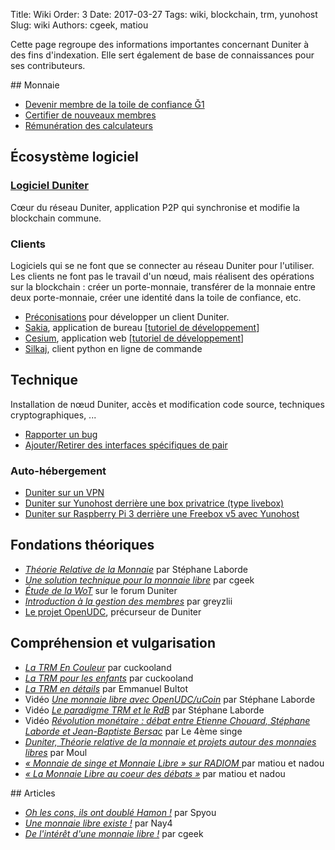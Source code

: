 Title: Wiki
Order: 3
Date: 2017-03-27
Tags: wiki, blockchain, trm, yunohost
Slug: wiki
Authors: cgeek, matiou

Cette page regroupe des informations importantes concernant Duniter à des fins d'indexation. Elle sert également de base de connaissances pour ses contributeurs.

## Monnaie

* [Devenir membre de la toile de confiance Ğ1](./devenir-membre)
* [Certifier de nouveaux membres](./certifier-de-nouveaux-membres)
* [Rémunération des calculateurs](./remuneration)

## Écosystème logiciel

### [Logiciel Duniter](./duniter)

Cœur du réseau Duniter, application P2P qui synchronise et modifie la blockchain commune.

### Clients

Logiciels qui se ne font que se connecter au réseau Duniter pour l'utiliser. Les clients ne font pas le travail d'un nœud, mais réalisent des opérations sur la blockchain : créer un porte-monnaie, transférer de la monnaie entre deux porte-monnaie,  créer une identité dans la toile de confiance, etc.

* [Préconisations](./preconisations-client-duniter) pour développer un client Duniter.
* [Sakia](http://sakia-wallet.org/), application de bureau [[tutoriel de développement](https://github.com/duniter/sakia/blob/master/doc/install_for_developers.md)]
* [Cesium](https://github.com/duniter/cesium), application web [[tutoriel de développement](https://github.com/duniter/cesium/blob/master/doc/fr/development_tutorial-01.md)]
* [Silkaj](https://github.com/duniter/silkaj), client python en ligne de commande

## Technique

Installation de nœud Duniter, accès et modification code source, techniques cryptographiques, ...

* [Rapporter un bug](./rapporter-un-bug)
* [Ajouter/Retirer des interfaces spécifiques de pair](./interfaces-specifiques-de-pair)

### Auto-hébergement

* [Duniter sur un VPN](https://forum.duniter.org/t/duniter-sur-un-vpn/2280/13)
* [Duniter sur Yunohost derrière une box privatrice (type livebox)](https://forum.duniter.org/t/duniter-sur-yunohost-derriere-une-box-privatrice-type-livebox/2169)
* [Duniter sur Raspberry Pi 3 derrière une Freebox v5 avec Yunohost](./duniter/install-duniter-freebox_v5-yunohost)

## Fondations théoriques

* *[Théorie Relative de la Monnaie](http://trm.creationmonetaire.info/)* par Stéphane Laborde
* *[Une solution technique pour la monnaie libre](../comprendre/theorie/#une-solution)* par cgeek
* *[Étude de la WoT](https://forum.duniter.org/t/etude-de-la-wot/977)* sur le forum Duniter
* *[Introduction à la gestion des membres](../introduction-a-la-toile-de-confiance)* par greyzlii
* [Le projet OpenUDC](https://github.com/Open-UDC/open-udc), précurseur de Duniter

## Compréhension et vulgarisation

* *[La TRM En Couleur](http://cuckooland.free.fr/LaTrmEnCouleur.html)* par cuckooland
* *[La TRM pour les enfants](http://cuckooland.free.fr/LaTrmPourLesEnfants.html)* par cuckooland
* *[La TRM en détails](http://monnaie.ploc.be/)* par Emmanuel Bultot
* Vidéo *[Une monnaie libre avec OpenUDC/uCoin](https://www.youtube.com/watch?v=ljflI-JAsbc)* par Stéphane Laborde
* Vidéo *[Le paradigme TRM et le RdB](https://www.youtube.com/watch?v=PdSEpQ8ZtY4)* par Stéphane Laborde
* Vidéo *[Révolution monétaire : débat entre Etienne Chouard, Stéphane Laborde et Jean-Baptiste Bersac](https://www.youtube.com/watch?v=kvjstlFaxUw)* par Le 4ème singe
* *[Duniter, Théorie relative de la monnaie et projets autour des monnaies libres](https://moul.re/blog/index.php?article3/duniter)* par Moul
* *[« Monnaie de singe et Monnaie Libre » sur RADIOM ](https://www.radiom.fr/podcast/71-passeurs-de-bougnettes/3453-monnaie-de-singe-et-monnaie-libre.html)* par matiou et nadou
* *[« La Monnaie Libre au coeur des débats »](https://www.radiom.fr/podcast/71-passeurs-de-bougnettes/3621-la-monnaie-libre-au-coeur-des-debats.html)* par matiou et nadou

## Articles

* *[Oh les cons, ils ont doublé Hamon !](http://blog.spyou.org/wordpress-mu/2017/03/14/oh-les-cons-ils-ont-double-hamon/)* par Spyou
* *[Une monnaie libre existe !](http://nayya.org/)* par Nay4
* *[De l'intérêt d'une monnaie libre !](https://blog.cgeek.fr/de-linteret-dune-monnaie-libre.html)* par cgeek
